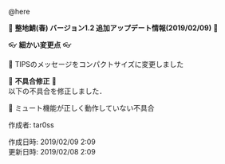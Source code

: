 @here 

:cherry_blossom:  **__整地鯖(春) バージョン1.2 追加アップデート情報(2019/02/09)__** :cherry_blossom:  



:eyeglasses: **__細かい変更点__** :eyeglasses:    

:diamond_shape_with_a_dot_inside: TIPSのメッセージをコンパクトサイズに変更しました 


:bow: **__不具合修正__** :bow:   
以下の不具合を修正しました．  

:diamond_shape_with_a_dot_inside: ミュート機能が正しく動作していない不具合  


作成者: tar0ss  

作成日時: 2019/02/09 2:09  
更新日時: 2019/02/08 2:09
